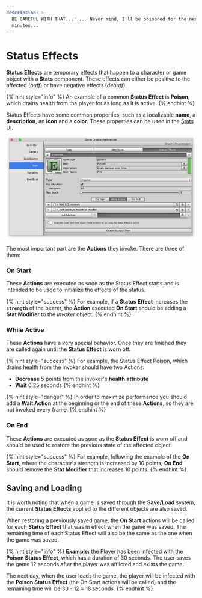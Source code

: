 ```yaml
---
description: >-
  BE CAREFUL WITH THAT...! ... Never mind, I'll be poisoned for the next 3
  minutes...
---
```


# Status Effects

**Status Effects** are temporary effects that happen to a character or game object with a **Stats** component. These effects can either be positive to the affected \(_buff_\) or have negative effects \(_debuff_\).

{% hint style="info" %}
An example of a common **Status Effect** is **Poison**, which drains health from the player for as long as it is active.
{% endhint %}

Status Effects have some common properties, such as a localizable **name**, a **description**, an **icon** and a **color**. These properties can be used in the [Stats UI](../stats-ui.md).

![](../../../.gitbook/assets/status-effect-pref.jpg)

The most important part are the **Actions** they invoke. There are three of them:

### On Start

These **Actions** are executed as soon as the Status Effect starts and is intended to be used to initialize the effects of the status.

{% hint style="success" %}
For example, if a **Status Effect** increases the **`strength`** of the bearer, the **Action** executed **On Start** should be adding a **Stat Modifier** to the _Invoker_ object.
{% endhint %}

### While Active

These **Actions** have a very special behavior. Once they are finished they are called again until the **Status Effect** is worn off.

{% hint style="success" %}
For example, the Status Effect Poison, which drains health from the invoker should have two Actions:

* **Decrease** 5 points from the invoker's **health** **attribute**
* **Wait** 0.25 seconds
{% endhint %}

{% hint style="danger" %}
In order to maximize performance you should add a **Wait Action** at the beginning or the end of these **Actions**, so they are not invoked every frame.
{% endhint %}

### On End

These **Actions** are executed as soon as the **Status Effect** is worn off and should be used to restore the previous state of the affected object.

{% hint style="success" %}
For example, following the example of the **On Start**, where the character's strength is increased by 10 points, **On End** should remove the **Stat Modifier** that increases 10 points.
{% endhint %}

## Saving and Loading

It is worth noting that when a game is saved through the **Save/Load** system, the current **Status Effects** applied to the different objects are also saved.

When restoring a previously saved game, the **On Start** actions will be called for each **Status Effect** that was in effect when the game was saved. The remaining time of each Status Effect will also be the same as the one when the game was saved.

{% hint style="info" %}
**Example:** the Player has been infected with the **Poison Status Effect**, which has a duration of 30 seconds. The user saves the game 12 seconds after the player was afflicted and exists the game.

The next day, when the user loads the game, the player will be infected with the **Poison Status Effect** \(the On Start actions will be called\) and the remaining time will be 30 - 12 = 18 seconds.
{% endhint %}



